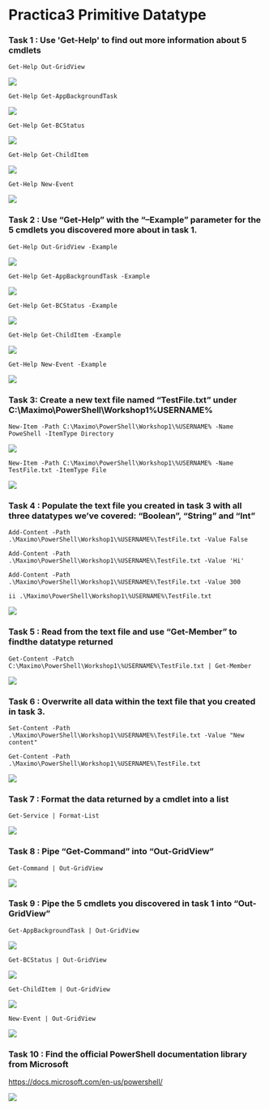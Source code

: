 # Practica3 Primitive Datatype

  
### Task 1 : Use 'Get-Help' to find out more information about 5 cmdlets

`Get-Help Out-GridView`

![](https://github.com/MelissaRodriguezHernandez/Practica3PrimitiveDatatype/blob/main/Img/Get-Help%20Grid.png)

`Get-Help Get-AppBackgroundTask`

![](https://github.com/MelissaRodriguezHernandez/Practica3PrimitiveDatatype/blob/main/Img/Get-Help%20Get-AppBackGround.png)

`Get-Help Get-BCStatus`

![](https://github.com/MelissaRodriguezHernandez/Practica3PrimitiveDatatype/blob/main/Img/Get-Help%20Get-BCStatus.png)

`Get-Help Get-ChildItem`

![](https://github.com/MelissaRodriguezHernandez/Practica3PrimitiveDatatype/blob/main/Img/Get-Help%20Get-ChildItem.png)

`Get-Help New-Event`

![](https://github.com/MelissaRodriguezHernandez/Practica3PrimitiveDatatype/blob/main/Img/Get-Help%20New-Event.png)

### Task 2 : Use “Get-Help” with the “–Example” parameter for the 5 cmdlets you discovered more about in task 1.

`Get-Help Out-GridView -Example`

![](https://github.com/MelissaRodriguezHernandez/Practica3PrimitiveDatatype/blob/main/Img/Get-Help%20Out-GridView%20-Example.png)

`Get-Help Get-AppBackgroundTask -Example`

![](https://github.com/MelissaRodriguezHernandez/Practica3PrimitiveDatatype/blob/main/Img/Get-Help%20Get-AppBackgroundTask%20-Example.png)

`Get-Help Get-BCStatus -Example`

![](https://github.com/MelissaRodriguezHernandez/Practica3PrimitiveDatatype/blob/main/Img/Get-Help%20Get-BCStatus%20-Example.png)

`Get-Help Get-ChildItem -Example`

![](https://github.com/MelissaRodriguezHernandez/Practica3PrimitiveDatatype/blob/main/Img/Get-Help%20Get-ChildItem%20-Example.png)

`Get-Help New-Event -Example`

![](https://github.com/MelissaRodriguezHernandez/Practica3PrimitiveDatatype/blob/main/Img/Get-Help%20New-Event%20-Example.png)


### Task 3: Create a new text file named “TestFile.txt” under C:\Maximo\PowerShell\Workshop1\%USERNAME%

`New-Item -Path C:\Maximo\PowerShell\Workshop1\%USERNAME% -Name PoweShell -ItemType Directory`

![](https://github.com/MelissaRodriguezHernandez/Practica3PrimitiveDatatype/blob/main/Img/Crear%20directorio%20Actividad%203.png)

`New-Item -Path C:\Maximo\PowerShell\Workshop1\%USERNAME% -Name TestFile.txt -ItemType File`

![](https://github.com/MelissaRodriguezHernandez/Practica3PrimitiveDatatype/blob/main/Img/crear%20archivo%20actividad%203.png)

### Task 4 : Populate the text file you created in task 3 with all three datatypes we’ve covered: “Boolean”, “String” and “Int”

`Add-Content -Path .\Maximo\PowerShell\Workshop1\%USERNAME%\TestFile.txt -Value False`

`Add-Content -Path .\Maximo\PowerShell\Workshop1\%USERNAME%\TestFile.txt -Value 'Hi'`

`Add-Content -Path .\Maximo\PowerShell\Workshop1\%USERNAME%\TestFile.txt -Value 300`

`ii .\Maximo\PowerShell\Workshop1\%USERNAME%\TestFile.txt`

![](https://github.com/MelissaRodriguezHernandez/Practica3PrimitiveDatatype/blob/main/Img/Ejercicio4.png)

### Task 5 : Read from the text file and use “Get-Member” to findthe datatype returned

 `Get-Content -Patch C:\Maximo\PowerShell\Workshop1\%USERNAME%\TestFile.txt | Get-Member`
 
 ![](https://github.com/MelissaRodriguezHernandez/Practica3PrimitiveDatatype/blob/main/Img/Ejercicio%205.png)

### Task 6 : Overwrite all data within the text file that you created in task 3.

`Set-Content -Path .\Maximo\PowerShell\Workshop1\%USERNAME%\TestFile.txt -Value "New content"`

`Get-Content -Path .\Maximo\PowerShell\Workshop1\%USERNAME%\TestFile.txt`
 
![](https://github.com/MelissaRodriguezHernandez/Practica3PrimitiveDatatype/blob/main/Img/Ejercicio%206.png)

### Task 7 : Format the data returned by a cmdlet into a list

`Get-Service | Format-List`

![](https://github.com/MelissaRodriguezHernandez/Practica3PrimitiveDatatype/blob/main/Img/Ejercicio7.png)

### Task 8 : Pipe “Get-Command” into “Out-GridView”

`Get-Command | Out-GridView`

![](https://github.com/MelissaRodriguezHernandez/Practica3PrimitiveDatatype/blob/main/Img/Get-Command.png)

### Task 9 : Pipe the 5 cmdlets you discovered in task 1 into “Out-GridView”

`Get-AppBackgroundTask | Out-GridView`

![](https://github.com/MelissaRodriguezHernandez/Practica3PrimitiveDatatype/blob/main/Img/Get-AppBackground%20Out-GridView.png)

`Get-BCStatus | Out-GridView`

![](https://github.com/MelissaRodriguezHernandez/Practica3PrimitiveDatatype/blob/main/Img/Get-BCStatus%20Out.png)

`Get-ChildItem | Out-GridView`

![](https://github.com/MelissaRodriguezHernandez/Practica3PrimitiveDatatype/blob/main/Img/get-ChildItem%20Out..png)

`New-Event | Out-GridView`

![](https://github.com/MelissaRodriguezHernandez/Practica3PrimitiveDatatype/blob/main/Img/New-Event%20Out..png)

### Task 10 : Find the official PowerShell documentation library from Microsoft

https://docs.microsoft.com/en-us/powershell/

![](https://github.com/MelissaRodriguezHernandez/Practica3PrimitiveDatatype/blob/main/Img/Web%20PowerShell%20Documentation.png)
  

